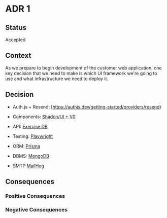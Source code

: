 # ADR 1

## Status

Accepted

## Context

As we prepare to begin development of the customer web application, one key decision that we need to make is which UI framework we're going to use and what infrastructure we need to deploy it.

## Decision

- Auth.js + Resend: [https://authjs.dev/getting-started/providers/resend)

- Components: [Shadcn/UI + V0](https://ui.shadcn.com/docs/v0)

- API: [Exercise DB](https://rapidapi.com/justin-WFnsXH_t6/api/exercisedb/pricing)

- Testing: [Playwright](https://playwright.dev/docs/intro)

- ORM: [Prisma](https://www.prisma.io/docs/getting-started)

- DBMS: [MongoDB](https://www.mongodb.com/docs/atlas/getting-started/)

- SMTP [MailHog](https://github.com/mailhog/MailHog)

## Consequences

### Positive Consequences

### Negative Consequences